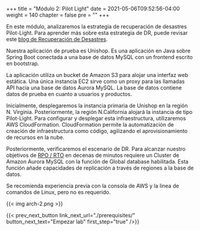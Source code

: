 +++
title = "Módulo 2: Pilot Light"
date = 2021-05-06T09:52:56-04:00
weight = 140
chapter = false
pre = ""
+++


En este módulo, analizaremos la estrategia de recuperación de desastres Pilot-Light. Para aprender más sobre esta estrategia de DR, puede revisar este [blog de Recuperación de Desastres](https://aws.amazon.com/blogs/architecture/disaster-recovery-dr-architecture-on-aws-part-iii-pilot-light-and-warm-standby/).

Nuestra aplicación de prueba es Unishop. Es una aplicación en Java sobre Spring Boot conectada a una base de datos MySQL con un frontend escrito en bootstrap.

La aplicación utiliza un bucket de Amazon S3 para alojar una interfaz web estática. Una única instancia EC2 sirve como un proxy para las llamadas API hacia una base de datos Aurora MySQL. La base de datos contiene datos de prueba en cuanto a usuarios y productos.

Inicialmente, desplegaremos la instancia primaria de Unishop en la región N. Virginia. Posteriormente, la región N.California alojará la instancia de tipo Pilot-Light. Para configurar y desplegar esta infraestructura, utilizaremos AWS CloudFormation. CloudFormation permite la automatización de creación de infraestructura como código, agilizando el aprovisionamiento de recursos en la nube.

Posteriormente, verificaremos el escenario de DR. Para alcanzar nuestro objetivos de [RPO / RTO](https://docs.aws.amazon.com/wellarchitected/latest/reliability-pillar/disaster-recovery-dr-objectives.html) en decenas de minutos requiere un Cluster de Amazon Aurora MySQL con la función de Global database habilitada. Esta función añade capacidades de replicación a través de regiones a la base de datos.

Se recomienda experiencia previa con la consola de AWS y la linea de comandos de Linux, pero no es requerido.

{{< img arch-2.png >}}

{{< prev_next_button link_next_url="./prerequisites/" button_next_text="Empezar lab" first_step="true" />}}
